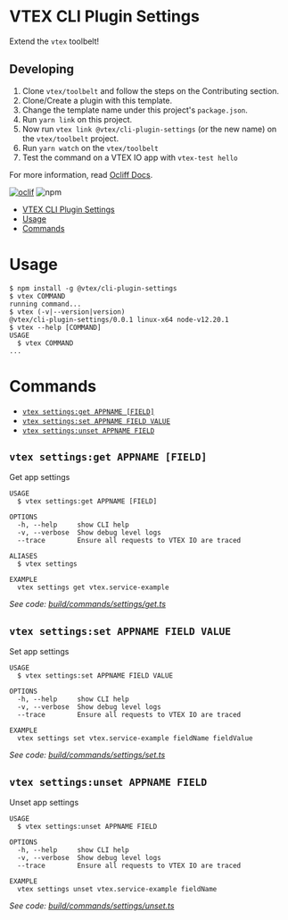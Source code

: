 # VTEX CLI Plugin Settings

Extend the `vtex` toolbelt!

## Developing

1. Clone `vtex/toolbelt` and follow the steps on the Contributing section.
2. Clone/Create a plugin with this template.
3. Change the template name under this project's `package.json`.
2. Run `yarn link` on this project.
3. Now run `vtex link @vtex/cli-plugin-settings` (or the new name) on the `vtex/toolbelt` project.
4. Run `yarn watch` on the `vtex/toolbelt`
5. Test the command on a VTEX IO app with `vtex-test hello`

For more information, read [Ocliff Docs](https://oclif.io/docs/introduction).

[![oclif](https://img.shields.io/badge/cli-oclif-brightgreen.svg)](https://oclif.io)
![npm](https://img.shields.io/npm/v/@vtex/cli-plugin-settings)

<!-- toc -->
* [VTEX CLI Plugin Settings](#vtex-cli-plugin-settings)
* [Usage](#usage)
* [Commands](#commands)
<!-- tocstop -->
# Usage
<!-- usage -->
```sh-session
$ npm install -g @vtex/cli-plugin-settings
$ vtex COMMAND
running command...
$ vtex (-v|--version|version)
@vtex/cli-plugin-settings/0.0.1 linux-x64 node-v12.20.1
$ vtex --help [COMMAND]
USAGE
  $ vtex COMMAND
...
```
<!-- usagestop -->
# Commands
<!-- commands -->
* [`vtex settings:get APPNAME [FIELD]`](#vtex-settingsget-appname-field)
* [`vtex settings:set APPNAME FIELD VALUE`](#vtex-settingsset-appname-field-value)
* [`vtex settings:unset APPNAME FIELD`](#vtex-settingsunset-appname-field)

## `vtex settings:get APPNAME [FIELD]`

Get app settings

```
USAGE
  $ vtex settings:get APPNAME [FIELD]

OPTIONS
  -h, --help     show CLI help
  -v, --verbose  Show debug level logs
  --trace        Ensure all requests to VTEX IO are traced

ALIASES
  $ vtex settings

EXAMPLE
  vtex settings get vtex.service-example
```

_See code: [build/commands/settings/get.ts](https://github.com/vtex/cli-plugin-settings/blob/v0.0.1/build/commands/settings/get.ts)_

## `vtex settings:set APPNAME FIELD VALUE`

Set app settings

```
USAGE
  $ vtex settings:set APPNAME FIELD VALUE

OPTIONS
  -h, --help     show CLI help
  -v, --verbose  Show debug level logs
  --trace        Ensure all requests to VTEX IO are traced

EXAMPLE
  vtex settings set vtex.service-example fieldName fieldValue
```

_See code: [build/commands/settings/set.ts](https://github.com/vtex/cli-plugin-settings/blob/v0.0.1/build/commands/settings/set.ts)_

## `vtex settings:unset APPNAME FIELD`

Unset app settings

```
USAGE
  $ vtex settings:unset APPNAME FIELD

OPTIONS
  -h, --help     show CLI help
  -v, --verbose  Show debug level logs
  --trace        Ensure all requests to VTEX IO are traced

EXAMPLE
  vtex settings unset vtex.service-example fieldName
```

_See code: [build/commands/settings/unset.ts](https://github.com/vtex/cli-plugin-settings/blob/v0.0.1/build/commands/settings/unset.ts)_
<!-- commandsstop -->
